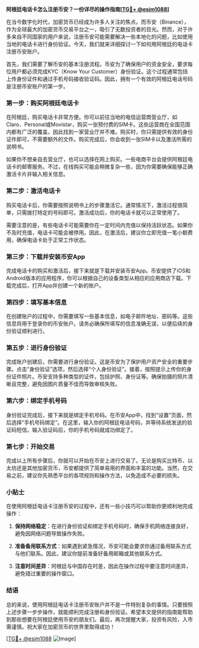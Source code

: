**阿根廷电话卡怎么注册币安？一份详尽的操作指南[[TG💪+ @esim1088](https://t.me/s/esim1088)]**

在当今数字化时代，加密货币已经成为许多人关注的焦点。而币安（Binance），作为全球最大的加密货币交易平台之一，吸引了无数投资者的目光。然而，对于许多来自不同国家的用户来说，注册币安可能需要解决一些本地化的问题，比如使用当地的电话卡进行身份验证。今天，我们就来详细探讨一下如何用阿根廷的电话卡注册币安账户。

首先，我们需要了解币安的基本注册流程。币安为了确保用户的资金安全，要求每位用户都必须完成KYC（Know Your Customer）身份验证。这个过程通常包括上传身份证件和通过手机号码接收验证码。因此，拥有一个有效的阿根廷电话号码是注册币安账户的第一步。

### 第一步：购买阿根廷电话卡

在阿根廷，购买电话卡非常方便。你可以前往当地的电信运营商营业厅，如Claro、Personal或Movistar，购买一张预付费的SIM卡。这些运营商在全国范围内都有广泛的覆盖，因此找到一家营业厅并不难。购买时，你只需提供有效的身份证件即可，不需要额外的文件。购买完成后，你会收到一张SIM卡以及激活所需的说明书。

如果你不想亲自去营业厅，也可以选择在网上购买。一些电商平台会提供阿根廷电话卡的邮寄服务。不过，在线购买可能会稍微复杂一些，因为你需要确保能够正确激活卡片并输入相关信息。

### 第二步：激活电话卡

购买电话卡后，你需要按照说明书上的步骤激活它。通常情况下，激活过程很简单，只需拨打特定的号码即可。激活成功后，你的电话卡就可以正常使用了。

需要注意的是，有些电话卡可能需要你在一定时间内充值以保持活跃状态。如果你不及时充值，电话卡可能会被停用。因此，在激活后，建议你立即充值一笔小额费用，确保电话卡处于正常工作状态。

### 第三步：下载并安装币安App

完成电话卡的购买和激活后，接下来就是下载并安装币安App。币安提供了iOS和Android版本的应用程序，你可以根据自己的设备类型从相应的应用商店下载。下载完成后，打开App并创建一个新的账户。

### 第四步：填写基本信息

在创建账户的过程中，你需要填写一些基本信息，如电子邮件地址、密码等。这些信息将用于登录你的币安账户。请务必确保所填写的信息准确无误，以便后续的身份验证顺利进行。

### 第五步：进行身份验证

完成账户创建后，你需要进行身份验证。这是币安为了保护用户资产安全的重要步骤。点击“身份验证”选项，然后选择“个人身份验证”。接着，按照提示上传你的身份证件照片。币安支持多种类型的证件，包括护照、身份证等。确保拍摄的照片清晰且完整，避免因图片质量不佳而导致审核失败。

### 第六步：绑定手机号码

身份验证完成后，接下来就是绑定手机号码。在币安App中，找到“设置”页面，然后选择“手机号码绑定”。在这里，输入你的阿根廷电话号码，并等待系统发送的验证码短信。输入验证码后，你的手机号码就成功绑定了。

### 第七步：开始交易

完成以上所有步骤后，你就可以开始在币安上进行交易了。无论是购买比特币、以太坊还是其他加密货币，币安都提供了简单易用的界面和丰富的功能。当然，在交易之前，建议你先熟悉平台的各项规则和操作方法，以免造成不必要的损失。

### 小贴士

在使用阿根廷电话卡注册币安的过程中，还有一些小技巧可以帮助你更顺利地完成操作：

1. **保持网络稳定**：在进行身份验证和绑定手机号码时，确保手机网络连接良好，避免因网络问题导致操作失败。
   
2. **准备备用联系方式**：如果遇到紧急情况，币安可能会要求你通过备用联系方式与他们联系。因此，建议你提前准备好备用邮箱或其他联系方式。

3. **注意时间差异**：阿根廷与中国存在时差，因此在操作过程中要注意时间差异，避免错过重要的操作窗口。

### 结语

总的来说，使用阿根廷电话卡注册币安账户并不是一件特别复杂的事情。只要按照上述步骤一步步操作，就能顺利完成注册和身份验证。希望本文提供的指南能帮助到那些想要在阿根廷使用币安的朋友们。最后，再次提醒大家，投资有风险，入市需谨慎。祝大家在加密货币的世界里取得成功！

[[TG💪+ @esim1088](https://t.me/s/esim1088) ![Image](https://i.postimg.cc/4NQfJmqS/Snipaste-2025-05-13-00-14-12.png)]